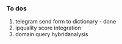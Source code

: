 ### To dos
1. telegram send form to dictionary - done
2. ipquality score integration
3. domain query hybridanalysis 
